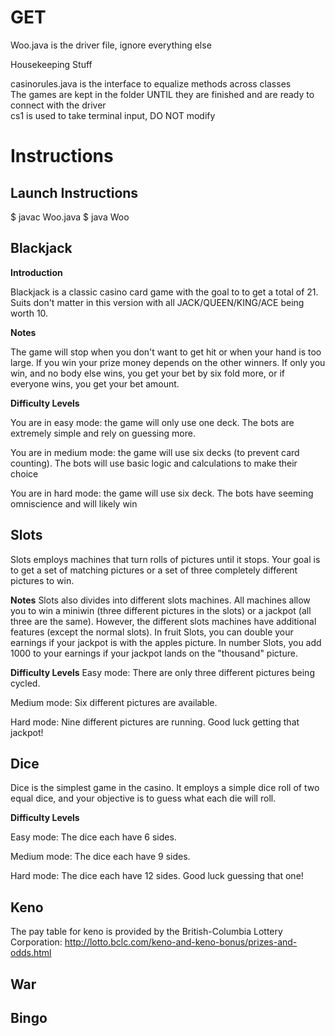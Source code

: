 # GET

Woo.java is the driver file, ignore everything else


Housekeeping Stuff

casinorules.java is the interface to equalize methods across classes     
The games are kept in the folder UNTIL they are finished and are ready to connect with the driver     
cs1 is used to take terminal input, DO NOT modify      



Instructions
============

Launch Instructions
-------------------
$ javac Woo.java
$ java Woo

Blackjack
---------
**Introduction**

Blackjack is a classic casino card game with the goal to to get a total of 21. Suits don't matter in this version 
with all JACK/QUEEN/KING/ACE being worth 10.

**Notes**

The game will stop when you don't want to get hit or when your hand is too large.
If you win your prize money depends on the other winners. If only you win, and no body else wins, you get your bet by six fold more, 
or if everyone wins, you get your bet amount.

**Difficulty Levels**

You are in easy mode: the game will only use one deck. The bots are extremely simple and rely on guessing more.
    
You are in medium mode: the game will use six decks (to prevent card counting). The bots will use basic logic and calculations to make their choice

You are in hard  mode: the game will use six deck. The bots have seeming omniscience and will likely win
      
Slots
-----
Slots employs machines that turn rolls of pictures until it stops. Your goal is to get a set of matching pictures or a set of three completely different pictures to win.

**Notes**
Slots also divides into different slots machines. All machines allow you to win a miniwin (three different pictures in the slots) or a jackpot (all three are the same). However, the different slots machines have additional features (except the normal slots). In fruit Slots, you can double your earnings if your jackpot is with the apples picture. In number Slots, you add 1000 to your earnings if your jackpot lands on the "thousand" picture.

**Difficulty Levels**
Easy mode: There are only three different pictures being cycled.

Medium mode: Six different pictures are available.

Hard mode: Nine different pictures are running. Good luck getting that jackpot!

Dice
-----
Dice is the simplest game in the casino. It employs a simple dice roll of two equal dice, and your objective is to guess what each die will roll.

**Difficulty Levels**

Easy mode: The dice each have 6 sides.

Medium mode: The dice each have 9 sides.

Hard mode: The dice each have 12 sides. Good luck guessing that one!

Keno
----

The pay table for keno is provided by the British-Columbia Lottery Corporation: http://lotto.bclc.com/keno-and-keno-bonus/prizes-and-odds.html

War
---

Bingo
-----

